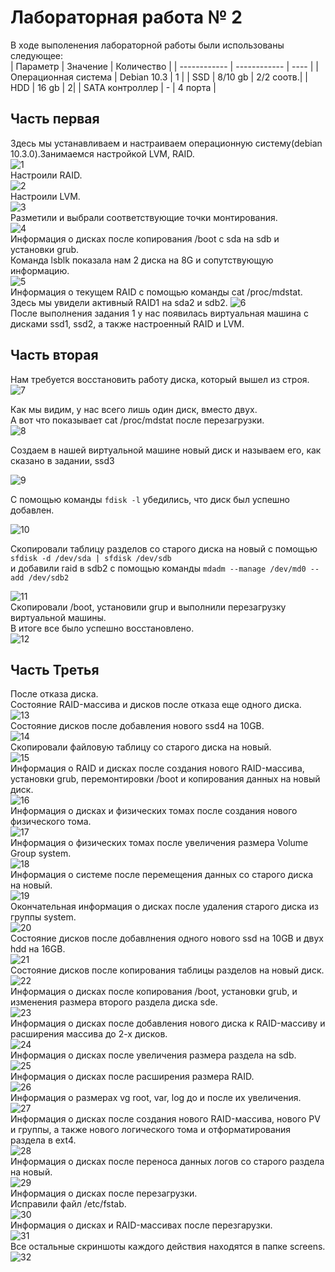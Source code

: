 # Лабораторная работа № 2  
В ходе выполенения лабораторной работы были использованы следующее:  
| Параметр  | Значение  | Количество |
| ------------ | ------------ | ---- |
| Операционная система | Debian 10.3 | 1 |
| SSD  | 8/10 gb | 2/2 соотв.|
| HDD | 16 gb | 2|
| SATA контроллер | - | 4 порта  |

## Часть первая  
Здесь мы устанавливаем и настраиваем операционную систему(debian 10.3.0).Занимаемся настройкой LVM, RAID.  
![1](https://raw.githubusercontent.com/stobox07/labs-OS/master/%D0%9B%D0%B0%D0%B1%D0%BE%D1%80%D0%B0%D1%82%D0%BE%D1%80%D0%BD%D0%B0%D1%8F%20%D1%80%D0%B0%D0%B1%D0%BE%D1%82%D0%B0%202/%D0%A1%D0%BA%D1%80%D0%B8%D0%BD%D1%8B/1.png "1")  
Настроили RAID.  
![2](https://raw.githubusercontent.com/stobox07/labs-OS/master/%D0%9B%D0%B0%D0%B1%D0%BE%D1%80%D0%B0%D1%82%D0%BE%D1%80%D0%BD%D0%B0%D1%8F%20%D1%80%D0%B0%D0%B1%D0%BE%D1%82%D0%B0%202/%D0%A1%D0%BA%D1%80%D0%B8%D0%BD%D1%8B/2.png "2")  
Настроили LVM.  
![3](https://raw.githubusercontent.com/stobox07/labs-OS/master/%D0%9B%D0%B0%D0%B1%D0%BE%D1%80%D0%B0%D1%82%D0%BE%D1%80%D0%BD%D0%B0%D1%8F%20%D1%80%D0%B0%D0%B1%D0%BE%D1%82%D0%B0%202/%D0%A1%D0%BA%D1%80%D0%B8%D0%BD%D1%8B/3.png "3")  
Разметили и выбрали соответствующие точки монтирования.  
![4](https://raw.githubusercontent.com/stobox07/labs-OS/master/%D0%9B%D0%B0%D0%B1%D0%BE%D1%80%D0%B0%D1%82%D0%BE%D1%80%D0%BD%D0%B0%D1%8F%20%D1%80%D0%B0%D0%B1%D0%BE%D1%82%D0%B0%202/%D0%A1%D0%BA%D1%80%D0%B8%D0%BD%D1%8B/4.png "4")  
Информация о дисках после копирования /boot с sda на sdb и установки grub.  
Команда lsblk показала нам 2 диска на 8G и сопутствующую информацию.  
![5](https://raw.githubusercontent.com/stobox07/labs-OS/master/%D0%9B%D0%B0%D0%B1%D0%BE%D1%80%D0%B0%D1%82%D0%BE%D1%80%D0%BD%D0%B0%D1%8F%20%D1%80%D0%B0%D0%B1%D0%BE%D1%82%D0%B0%202/%D0%A1%D0%BA%D1%80%D0%B8%D0%BD%D1%8B/5.png "5")  
Информация о текущем RAID с помощью команды cat /proc/mdstat. Здесь мы увидели активный RAID1 на sda2 и sdb2.
![6](https://raw.githubusercontent.com/stobox07/labs-OS/master/%D0%9B%D0%B0%D0%B1%D0%BE%D1%80%D0%B0%D1%82%D0%BE%D1%80%D0%BD%D0%B0%D1%8F%20%D1%80%D0%B0%D0%B1%D0%BE%D1%82%D0%B0%202/%D0%A1%D0%BA%D1%80%D0%B8%D0%BD%D1%8B/6.png "6")  
После выполнения задания 1 у нас появилась виртуальная машина с дисками ssd1, ssd2, а также настроенный RAID и LVM.  
  
## Часть вторая  
Нам требуется восстановить работу диска, который вышел из строя.  
![7](https://raw.githubusercontent.com/stobox07/labs-OS/master/%D0%9B%D0%B0%D0%B1%D0%BE%D1%80%D0%B0%D1%82%D0%BE%D1%80%D0%BD%D0%B0%D1%8F%20%D1%80%D0%B0%D0%B1%D0%BE%D1%82%D0%B0%202/%D0%A1%D0%BA%D1%80%D0%B8%D0%BD%D1%8B/10.png "lsbk")  

Как мы видим, у нас всего лишь один диск, вместо двух.  
А вот что показывает cat /proc/mdstat после перезагрузки.  
![8](https://raw.githubusercontent.com/stobox07/labs-OS/master/%D0%9B%D0%B0%D0%B1%D0%BE%D1%80%D0%B0%D1%82%D0%BE%D1%80%D0%BD%D0%B0%D1%8F%20%D1%80%D0%B0%D0%B1%D0%BE%D1%82%D0%B0%202/%D0%A1%D0%BA%D1%80%D0%B8%D0%BD%D1%8B/12.png "raid info")  
  
Создаем в нашей виртуальной машине новый диск и называем его, как сказано в задании, ssd3 <br>
  
![9](https://raw.githubusercontent.com/stobox07/labs-OS/master/%D0%9B%D0%B0%D0%B1%D0%BE%D1%80%D0%B0%D1%82%D0%BE%D1%80%D0%BD%D0%B0%D1%8F%20%D1%80%D0%B0%D0%B1%D0%BE%D1%82%D0%B0%202/%D0%A1%D0%BA%D1%80%D0%B8%D0%BD%D1%8B/13.png "VM")  
  
С помощью команды ``fdisk -l`` убедились, что диск был успешно добавлен.  

![10](https://raw.githubusercontent.com/stobox07/labs-OS/master/%D0%9B%D0%B0%D0%B1%D0%BE%D1%80%D0%B0%D1%82%D0%BE%D1%80%D0%BD%D0%B0%D1%8F%20%D1%80%D0%B0%D0%B1%D0%BE%D1%82%D0%B0%202/%D0%A1%D0%BA%D1%80%D0%B8%D0%BD%D1%8B/14.png "fdisk")  
  
Cкопировали таблицу разделов со старого диска на новый с помощью ``sfdisk -d /dev/sda | sfdisk /dev/sdb``  
и добавили raid в sdb2 c помощью команды ``mdadm --manage /dev/md0 --add /dev/sdb2``  

![11](https://raw.githubusercontent.com/stobox07/labs-OS/master/%D0%9B%D0%B0%D0%B1%D0%BE%D1%80%D0%B0%D1%82%D0%BE%D1%80%D0%BD%D0%B0%D1%8F%20%D1%80%D0%B0%D0%B1%D0%BE%D1%82%D0%B0%202/%D0%A1%D0%BA%D1%80%D0%B8%D0%BD%D1%8B/15.png "copy table")  
Скопировали /boot, установили grup и выполнили перезагрузку виртуальной машины.  
В итоге все было успешно восстановлено.  
![12](https://raw.githubusercontent.com/stobox07/labs-OS/master/%D0%9B%D0%B0%D0%B1%D0%BE%D1%80%D0%B0%D1%82%D0%BE%D1%80%D0%BD%D0%B0%D1%8F%20%D1%80%D0%B0%D0%B1%D0%BE%D1%82%D0%B0%202/%D0%A1%D0%BA%D1%80%D0%B8%D0%BD%D1%8B/17.png "finish task 2")  

## Часть Третья  
После отказа диска.  
Состояние RAID-массива и дисков после отказа еще одного диска.  
![13](https://raw.githubusercontent.com/stobox07/labs-OS/master/%D0%9B%D0%B0%D0%B1%D0%BE%D1%80%D0%B0%D1%82%D0%BE%D1%80%D0%BD%D0%B0%D1%8F%20%D1%80%D0%B0%D0%B1%D0%BE%D1%82%D0%B0%202/%D0%A1%D0%BA%D1%80%D0%B8%D0%BD%D1%8B/17.png)  	
Состояние дисков после добавления нового ssd4 на 10GB.  
 ![14](https://raw.githubusercontent.com/stobox07/labs-OS/master/%D0%9B%D0%B0%D0%B1%D0%BE%D1%80%D0%B0%D1%82%D0%BE%D1%80%D0%BD%D0%B0%D1%8F%20%D1%80%D0%B0%D0%B1%D0%BE%D1%82%D0%B0%202/%D0%A1%D0%BA%D1%80%D0%B8%D0%BD%D1%8B/20.png)  
Скопировали файловую таблицу со старого диска на новый.  
 ![15](https://raw.githubusercontent.com/stobox07/labs-OS/master/%D0%9B%D0%B0%D0%B1%D0%BE%D1%80%D0%B0%D1%82%D0%BE%D1%80%D0%BD%D0%B0%D1%8F%20%D1%80%D0%B0%D0%B1%D0%BE%D1%82%D0%B0%202/%D0%A1%D0%BA%D1%80%D0%B8%D0%BD%D1%8B/22.png)  
Информация о RAID и дисках после создания нового RAID-массива, установки grub, перемонтировки /boot и копирования данных на новый диск.  
![16](https://raw.githubusercontent.com/stobox07/labs-OS/master/%D0%9B%D0%B0%D0%B1%D0%BE%D1%80%D0%B0%D1%82%D0%BE%D1%80%D0%BD%D0%B0%D1%8F%20%D1%80%D0%B0%D0%B1%D0%BE%D1%82%D0%B0%202/%D0%A1%D0%BA%D1%80%D0%B8%D0%BD%D1%8B/27.png)  
Информация о дисках и физических томах после создания нового физического тома.  
![17](https://raw.githubusercontent.com/stobox07/labs-OS/master/%D0%9B%D0%B0%D0%B1%D0%BE%D1%80%D0%B0%D1%82%D0%BE%D1%80%D0%BD%D0%B0%D1%8F%20%D1%80%D0%B0%D0%B1%D0%BE%D1%82%D0%B0%202/%D0%A1%D0%BA%D1%80%D0%B8%D0%BD%D1%8B/28.png)  
Информация о физических томах после увеличения размера Volume Group system.  
 ![18](https://raw.githubusercontent.com/stobox07/labs-OS/master/%D0%9B%D0%B0%D0%B1%D0%BE%D1%80%D0%B0%D1%82%D0%BE%D1%80%D0%BD%D0%B0%D1%8F%20%D1%80%D0%B0%D0%B1%D0%BE%D1%82%D0%B0%202/%D0%A1%D0%BA%D1%80%D0%B8%D0%BD%D1%8B/29.png)  
Информация о системе после перемещения данных со старого диска на новый.  
 ![19](https://raw.githubusercontent.com/stobox07/labs-OS/master/%D0%9B%D0%B0%D0%B1%D0%BE%D1%80%D0%B0%D1%82%D0%BE%D1%80%D0%BD%D0%B0%D1%8F%20%D1%80%D0%B0%D0%B1%D0%BE%D1%82%D0%B0%202/%D0%A1%D0%BA%D1%80%D0%B8%D0%BD%D1%8B/32.png)  
Окончательная информация о дисках после удаления старого диска из группы system.  
![20](https://raw.githubusercontent.com/stobox07/labs-OS/master/%D0%9B%D0%B0%D0%B1%D0%BE%D1%80%D0%B0%D1%82%D0%BE%D1%80%D0%BD%D0%B0%D1%8F%20%D1%80%D0%B0%D0%B1%D0%BE%D1%82%D0%B0%202/%D0%A1%D0%BA%D1%80%D0%B8%D0%BD%D1%8B/32.png)  
Состояние дисков после добавлнения одного нового ssd на 10GB и двух hdd на 16GB.  
![21](https://raw.githubusercontent.com/stobox07/labs-OS/master/%D0%9B%D0%B0%D0%B1%D0%BE%D1%80%D0%B0%D1%82%D0%BE%D1%80%D0%BD%D0%B0%D1%8F%20%D1%80%D0%B0%D0%B1%D0%BE%D1%82%D0%B0%202/%D0%A1%D0%BA%D1%80%D0%B8%D0%BD%D1%8B/35.png)  
Состояние дисков после копирования таблицы разделов на новый диск.  
 ![22](https://raw.githubusercontent.com/stobox07/labs-OS/master/%D0%9B%D0%B0%D0%B1%D0%BE%D1%80%D0%B0%D1%82%D0%BE%D1%80%D0%BD%D0%B0%D1%8F%20%D1%80%D0%B0%D0%B1%D0%BE%D1%82%D0%B0%202/%D0%A1%D0%BA%D1%80%D0%B8%D0%BD%D1%8B/37.png)    
Информация о дисках после копирования /boot, установки grub, и изменения размера второго раздела диска sde.  
![23](https://raw.githubusercontent.com/stobox07/labs-OS/master/%D0%9B%D0%B0%D0%B1%D0%BE%D1%80%D0%B0%D1%82%D0%BE%D1%80%D0%BD%D0%B0%D1%8F%20%D1%80%D0%B0%D0%B1%D0%BE%D1%82%D0%B0%202/%D0%A1%D0%BA%D1%80%D0%B8%D0%BD%D1%8B/40.png)  
Информация о дисках после добавления нового диска к RAID-массиву и расширения массива до 2-х дисков.  
![24](https://raw.githubusercontent.com/stobox07/labs-OS/master/%D0%9B%D0%B0%D0%B1%D0%BE%D1%80%D0%B0%D1%82%D0%BE%D1%80%D0%BD%D0%B0%D1%8F%20%D1%80%D0%B0%D0%B1%D0%BE%D1%82%D0%B0%202/%D0%A1%D0%BA%D1%80%D0%B8%D0%BD%D1%8B/41.png)  
Информация о дисках после увеличения размера раздела на sdb.  
![25](https://raw.githubusercontent.com/stobox07/labs-OS/master/%D0%9B%D0%B0%D0%B1%D0%BE%D1%80%D0%B0%D1%82%D0%BE%D1%80%D0%BD%D0%B0%D1%8F%20%D1%80%D0%B0%D0%B1%D0%BE%D1%82%D0%B0%202/%D0%A1%D0%BA%D1%80%D0%B8%D0%BD%D1%8B/43.png)  
Информация о дисках после расширения размера RAID.  
 ![26](https://raw.githubusercontent.com/stobox07/labs-OS/master/%D0%9B%D0%B0%D0%B1%D0%BE%D1%80%D0%B0%D1%82%D0%BE%D1%80%D0%BD%D0%B0%D1%8F%20%D1%80%D0%B0%D0%B1%D0%BE%D1%82%D0%B0%202/%D0%A1%D0%BA%D1%80%D0%B8%D0%BD%D1%8B/44.png)  
Информация о размерах vg root, var, log до и после их увеличения.  
![27](https://raw.githubusercontent.com/stobox07/labs-OS/master/%D0%9B%D0%B0%D0%B1%D0%BE%D1%80%D0%B0%D1%82%D0%BE%D1%80%D0%BD%D0%B0%D1%8F%20%D1%80%D0%B0%D0%B1%D0%BE%D1%82%D0%B0%202/%D0%A1%D0%BA%D1%80%D0%B8%D0%BD%D1%8B/46.png)  
Информация о дисках после создания нового RAID-массива, нового PV и группы, а также нового логического тома и отформатирования раздела в ext4.  
![28](https://raw.githubusercontent.com/stobox07/labs-OS/master/%D0%9B%D0%B0%D0%B1%D0%BE%D1%80%D0%B0%D1%82%D0%BE%D1%80%D0%BD%D0%B0%D1%8F%20%D1%80%D0%B0%D0%B1%D0%BE%D1%82%D0%B0%202/%D0%A1%D0%BA%D1%80%D0%B8%D0%BD%D1%8B/49.png)  
Информация о дисках после переноса данных логов со старого раздела на новый.  
![29](https://raw.githubusercontent.com/stobox07/labs-OS/master/%D0%9B%D0%B0%D0%B1%D0%BE%D1%80%D0%B0%D1%82%D0%BE%D1%80%D0%BD%D0%B0%D1%8F%20%D1%80%D0%B0%D0%B1%D0%BE%D1%82%D0%B0%202/%D0%A1%D0%BA%D1%80%D0%B8%D0%BD%D1%8B/54.png)  
Информация о дисках после перезагрузки.  
 Исправили файл /etc/fstab.  
 ![30](https://raw.githubusercontent.com/stobox07/labs-OS/master/%D0%9B%D0%B0%D0%B1%D0%BE%D1%80%D0%B0%D1%82%D0%BE%D1%80%D0%BD%D0%B0%D1%8F%20%D1%80%D0%B0%D0%B1%D0%BE%D1%82%D0%B0%202/%D0%A1%D0%BA%D1%80%D0%B8%D0%BD%D1%8B/55.png)  
Информация о дисках и RAID-массивах после перезгарузки.  
![31](https://raw.githubusercontent.com/stobox07/labs-OS/master/%D0%9B%D0%B0%D0%B1%D0%BE%D1%80%D0%B0%D1%82%D0%BE%D1%80%D0%BD%D0%B0%D1%8F%20%D1%80%D0%B0%D0%B1%D0%BE%D1%82%D0%B0%202/%D0%A1%D0%BA%D1%80%D0%B8%D0%BD%D1%8B/57.png)  
Все остальные скриншоты каждого действия находятся в папке screens.  
 ![32](https://raw.githubusercontent.com/stobox07/labs-OS/master/%D0%9B%D0%B0%D0%B1%D0%BE%D1%80%D0%B0%D1%82%D0%BE%D1%80%D0%BD%D0%B0%D1%8F%20%D1%80%D0%B0%D0%B1%D0%BE%D1%82%D0%B0%202/%D0%A1%D0%BA%D1%80%D0%B8%D0%BD%D1%8B/58.png)  
